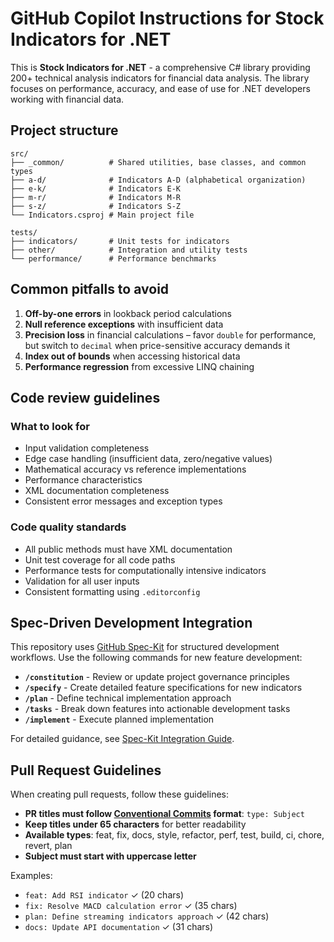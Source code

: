# GitHub Copilot Instructions for Stock Indicators for .NET

This is **Stock Indicators for .NET** - a comprehensive C# library providing 200+ technical analysis indicators for financial data analysis. The library focuses on performance, accuracy, and ease of use for .NET developers working with financial data.

## Project structure

```text
src/
├── _common/          # Shared utilities, base classes, and common types
├── a-d/              # Indicators A-D (alphabetical organization)
├── e-k/              # Indicators E-K
├── m-r/              # Indicators M-R
├── s-z/              # Indicators S-Z
└── Indicators.csproj # Main project file

tests/
├── indicators/       # Unit tests for indicators
├── other/            # Integration and utility tests
└── performance/      # Performance benchmarks
```

## Common pitfalls to avoid

1. **Off-by-one errors** in lookback period calculations
2. **Null reference exceptions** with insufficient data
3. **Precision loss** in financial calculations – favor `double` for performance, but switch to `decimal` when price-sensitive accuracy demands it
4. **Index out of bounds** when accessing historical data
5. **Performance regression** from excessive LINQ chaining

## Code review guidelines

### What to look for

- Input validation completeness
- Edge case handling (insufficient data, zero/negative values)
- Mathematical accuracy vs reference implementations
- Performance characteristics
- XML documentation completeness
- Consistent error messages and exception types

### Code quality standards

- All public methods must have XML documentation
- Unit test coverage for all code paths
- Performance tests for computationally intensive indicators
- Validation for all user inputs
- Consistent formatting using `.editorconfig`

## Spec-Driven Development Integration

This repository uses [GitHub Spec-Kit](https://github.com/github/spec-kit) for structured development workflows. Use the following commands for new feature development:

- **`/constitution`** - Review or update project governance principles
- **`/specify`** - Create detailed feature specifications for new indicators
- **`/plan`** - Define technical implementation approach
- **`/tasks`** - Break down features into actionable development tasks
- **`/implement`** - Execute planned implementation

For detailed guidance, see [Spec-Kit Integration Guide](./.github/spec-kit-integration.md).

## Pull Request Guidelines

When creating pull requests, follow these guidelines:

- **PR titles must follow [Conventional Commits](https://www.conventionalcommits.org) format**: `type: Subject`
- **Keep titles under 65 characters** for better readability
- **Available types**: feat, fix, docs, style, refactor, perf, test, build, ci, chore, revert, plan
- **Subject must start with uppercase letter**

Examples:

- `feat: Add RSI indicator` ✓ (20 chars)
- `fix: Resolve MACD calculation error` ✓ (35 chars)
- `plan: Define streaming indicators approach` ✓ (42 chars)
- `docs: Update API documentation` ✓ (31 chars)
